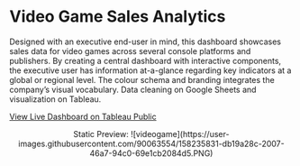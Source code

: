 # Video Game Sales Analytics
Designed with an executive end-user in mind, this dashboard showcases sales data for video games across several console platforms and publishers. By creating a central dashboard with interactive components, the executive user has information at-a-glance regarding key indicators at a global or regional level. The colour schema and branding integrates the company’s visual vocabulary. Data cleaning on Google Sheets and visualization on Tableau.

[View Live Dashboard on Tableau Public](https://public.tableau.com/views/VideoGameSales_16446022426090/MarioCo_Enterprises?%3Adisplay_count=n&%3Alanguage=en-GB&%3Aorigin=viz_share_link)


<p align="center">
    Static Preview:
    ![videogame](https://user-images.githubusercontent.com/90063554/158235831-db19a28c-2007-46a7-94c0-69e1cb2084d5.PNG)
</p>
